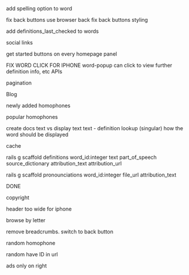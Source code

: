 

add spelling option to word

fix back buttons use browser back
fix back buttons styling

add definitions_last_checked to words

social links

get started buttons on every homepage panel

FIX WORD CLICK FOR IPHONE
word-popup can click to view further definition info, etc
  APIs

pagination

Blog

newly added homophones

popular homophones


create docs
  text vs display text
    text - definition lookup (singular)
    how the word should be displayed 




cache

rails g scaffold definitions word_id:integer text part_of_speech source_dictionary attribution_text attribution_url

rails g scaffold pronounciations word_id:integer file_url attribution_text



DONE

copyright

header too wide for iphone

browse by letter

remove breadcrumbs. switch to back button

random homophone

random have ID in url

ads only on right

